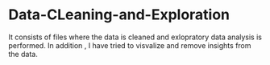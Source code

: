 # Data-CLeaning-and-Exploration
It consists of files where the data is cleaned and exlopratory data analysis is performed. In addition , I have tried to visvalize and remove insights from the data.
